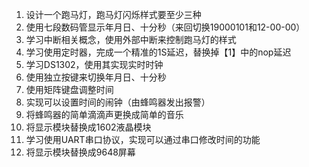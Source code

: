 1. 设计一个跑马灯，跑马灯闪烁样式要至少三种
2. 使用七段数码管显示年月日、十分秒（来回切换19000101和12-00-00）
3. 学习中断相关概念，使用外部中断来控制跑马灯的样式
4. 学习使用定时器，完成一个精准的1S延迟，替换掉【1】中的nop延迟
5. 学习DS1302，使用其实现实时时钟
6. 使用独立按键来切换年月日、十分秒
7. 使用矩阵键盘调整时间
8. 实现可以设置时间的闹钟（由蜂鸣器发出报警）
9. 将蜂鸣器的简单滴滴声更换成简单的音乐
10. 将显示模块替换成1602液晶模块
11. 学习使用UART串口协议，实现可以通过串口修改时间的功能
12. 将显示模块替换成9648屏幕